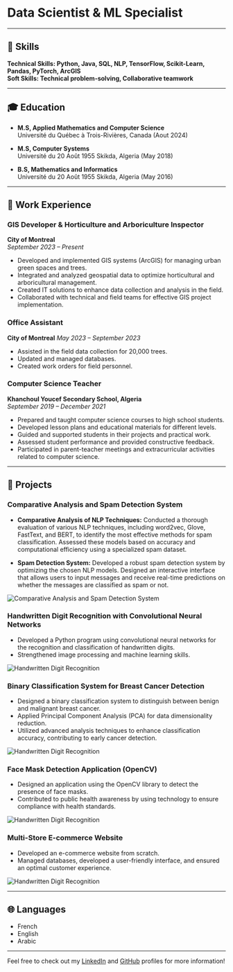 # Data Scientist & ML Specialist

---

## 🔧 Skills

**Technical Skills: Python, Java, SQL, NLP, TensorFlow, Scikit-Learn, Pandas, PyTorch, ArcGIS**  
**Soft Skills: Technical problem-solving, Collaborative teamwork**

---

## 🎓 Education

- **M.S, Applied Mathematics and Computer Science**  
  Université du Québec à Trois-Rivières, Canada (Aout 2024)

- **M.S, Computer Systems**  
  Université du 20 Août 1955 Skikda, Algeria (May 2018)

- **B.S, Mathematics and Informatics**  
  Université du 20 Août 1955 Skikda, Algeria (May 2016)
  
---

## 💼 Work Experience

### GIS Developer & Horticulture and Arboriculture Inspector
**City of Montreal**  
*September 2023 – Present*

- Developed and implemented GIS systems (ArcGIS) for managing urban green spaces and trees.
- Integrated and analyzed geospatial data to optimize horticultural and arboricultural management.
- Created IT solutions to enhance data collection and analysis in the field.
- Collaborated with technical and field teams for effective GIS project implementation.

### Office Assistant
**City of Montreal**
*May 2023 – September 2023*
- Assisted in the field data collection for 20,000 trees.
- Updated and managed databases.
- Created work orders for field personnel.

### Computer Science Teacher
**Khanchoul Youcef Secondary School, Algeria**  
*September 2019 – December 2021*
- Prepared and taught computer science courses to high school students.
- Developed lesson plans and educational materials for different levels.
- Guided and supported students in their projects and practical work.
- Assessed student performance and provided constructive feedback.
- Participated in parent-teacher meetings and extracurricular activities related to computer science.

---

## 📂 Projects

### Comparative Analysis and Spam Detection System

- **Comparative Analysis of NLP Techniques:** Conducted a thorough evaluation of various NLP techniques, including word2vec, Glove, FastText, and BERT, to identify the most effective methods for spam classification. Assessed these models based on accuracy and computational efficiency using a specialized spam dataset.

- **Spam Detection System:** Developed a robust spam detection system by optimizing the chosen NLP models. Designed an interactive interface that allows users to input messages and receive real-time predictions on whether the messages are classified as spam or not.

![Comparative Analysis and Spam Detection System](https://via.placeholder.com/600x400)  <!-- Replace with your project image -->

### Handwritten Digit Recognition with Convolutional Neural Networks
- Developed a Python program using convolutional neural networks for the recognition and classification of handwritten digits.
- Strengthened image processing and machine learning skills.
  
![Handwritten Digit Recognition](https://via.placeholder.com/600x400)  <!-- Replace with your project image -->

### Binary Classification System for Breast Cancer Detection
- Designed a binary classification system to distinguish between benign and malignant breast cancer.
- Applied Principal Component Analysis (PCA) for data dimensionality reduction.
- Utilized advanced analysis techniques to enhance classification accuracy, contributing to early cancer detection.
  
![Handwritten Digit Recognition](https://via.placeholder.com/600x400)  <!-- Replace with your project image -->

### Face Mask Detection Application (OpenCV)
- Designed an application using the OpenCV library to detect the presence of face masks.
- Contributed to public health awareness by using technology to ensure compliance with health standards.
  
![Handwritten Digit Recognition](https://via.placeholder.com/600x400)  <!-- Replace with your project image -->

### Multi-Store E-commerce Website
- Developed an e-commerce website from scratch.
- Managed databases, developed a user-friendly interface, and ensured an optimal customer experience.
  
![Handwritten Digit Recognition](https://via.placeholder.com/600x400)  <!-- Replace with your project image -->

---

## 🌐 Languages
- French
- English
- Arabic

---

Feel free to check out my [LinkedIn](https://www.linkedin.com/in/bilel-mezhoud/) and [GitHub](https://github.com/BilelMezhoud) profiles for more information!

